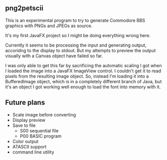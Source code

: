 png2petscii
-----------

This is an experimental program to try to generate Commodore
BBS graphics with PNGs and JPEGs as source.

It's my first JavaFX project so I might be doing everything wrong here.

Currently it seems to be processing the input and generating output,
accoridng to the display to stdout.  But my attempts to preview the
output visually with a Canvas object have failed so far.

I was only able to get this far by sacrificing the automatic scaling
I got when I loaded the image into a JavaFX ImageView control.  I
couldn't get it to read pixels from the resulting image object.
So, instead I'm loading it into a BufferedImage object, which is
in a completely different branch of Java, but it's an object I got
working well enough to load the font into memory with it.

Future plans
------------

* Scale image before converting
* Display preview
* Save to file
  * S00 sequential file
  * P00 BASIC program
* Color output
* ATASCII support
* command line utility


